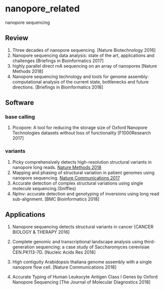 # nanopore_related
nanopore sequencing

## Review
1. Three decades of nanopore sequencing. [Nature Biotechnology 2016]
2. Nanopore sequencing data analysis: state of the art, applications and challenges [Briefings in Bioinformatics 2017]
3. highly parallel direct rnA sequencing on an array of nanopores [Nature Methods 2018]
4. Nanopore sequencing technology and tools for genome assembly: computational analysis of the current state,
bottlenecks and future directions. [Briefings in Bioinformatics 2018]


## Software
### base calling
1. Picopore: A tool for reducing the storage size of Oxford Nanopore Technologies datasets without loss of functionality [F1000Research 2017]

### variants
1. Picky comprehensively detects high-resolution structural variants in nanopore long reads.  [Nature Methods 2018](picky)
2. Mapping and phasing of structural variation in patient genomes using nanopore sequencing. [Nature Communications 2017](NanoSV)
3. Accurate detection of complex structural variations using single molecule sequencing.(Sniffles)
4. NpInv: accurate detection and genotyping of inversions using long read sub-alignment. [BMC Bioinformatics 2018]

## Applications
1. Nanopore sequencing detects structural variants in cancer [CANCER BIOLOGY & THERAPY 2016]

2. Complete genomic and transcriptional landscape analysis using third-generation sequencing: a case study of Saccharomyces cerevisiae CEN.PK113-7D. [Nucleic Acids Res 2018]

3. High contiguity Arabidopsis thaliana genome assembly with a single nanopore flow cell. [Nature Communications 2018]

4. Accurate Typing of Human Leukocyte Antigen Class I Genes by Oxford Nanopore Sequencing [The Journal of Molecular Diagnostics 2018]
